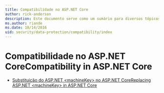 ```yaml
---
title: Compatibilidade no ASP.NET Core
author: rick-anderson
description: Este documento serve como um sumário para diversos tópicos sobre compatibilidade da proteção de dados do ASP.NET Core.
ms.author: riande
ms.date: 10/14/2016
uid: security/data-protection/compatibility/index
---
```

# <a name="compatibility-in-aspnet-core"></a><span data-ttu-id="c3991-103">Compatibilidade no ASP.NET Core</span><span class="sxs-lookup"><span data-stu-id="c3991-103">Compatibility in ASP.NET Core</span></span>

* [<span data-ttu-id="c3991-104">Substituição do ASP.NET \<machineKey> no ASP.NET Core</span><span class="sxs-lookup"><span data-stu-id="c3991-104">Replacing ASP.NET \<machineKey> in ASP.NET Core</span></span>](xref:security/data-protection/compatibility/replacing-machinekey)
